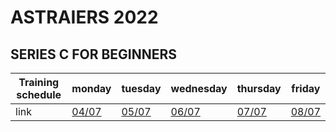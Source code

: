 # **ASTRAIERS** 2022

## **SERIES C FOR BEGINNERS** 

Training schedule  | monday | tuesday | wednesday | thursday | friday |
--- | --- | --- | --- |--- |--- |
link | [04/07](https://github.com/vuduynhiennn/c-for-beginners-/blob/main/lecture%20content/0407.md) |[05/07](https://github.com/vuduynhiennn/c-for-beginners-/blob/main/lecture%20content/0507.md) | [06/07](https://github.com/vuduynhiennn/c-for-beginners-/blob/main/lecture%20content/0607.md) | [07/07](https://github.com/vuduynhiennn/c-for-beginners-/blob/main/lecture%20content/0707.md)| [08/07](https://github.com/vuduynhiennn/c-for-beginners-/blob/main/lecture%20content/0807.md) |

